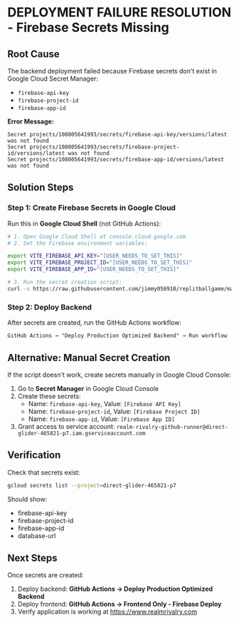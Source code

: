 # DEPLOYMENT FAILURE RESOLUTION - Firebase Secrets Missing

## Root Cause
The backend deployment failed because Firebase secrets don't exist in Google Cloud Secret Manager:
- `firebase-api-key` 
- `firebase-project-id`
- `firebase-app-id`

**Error Message:**
```
Secret projects/108005641993/secrets/firebase-api-key/versions/latest was not found
Secret projects/108005641993/secrets/firebase-project-id/versions/latest was not found  
Secret projects/108005641993/secrets/firebase-app-id/versions/latest was not found
```

## Solution Steps

### Step 1: Create Firebase Secrets in Google Cloud
Run this in **Google Cloud Shell** (not GitHub Actions):

```bash
# 1. Open Google Cloud Shell at console.cloud.google.com
# 2. Set the Firebase environment variables:

export VITE_FIREBASE_API_KEY="[USER_NEEDS_TO_SET_THIS]"
export VITE_FIREBASE_PROJECT_ID="[USER_NEEDS_TO_SET_THIS]"  
export VITE_FIREBASE_APP_ID="[USER_NEEDS_TO_SET_THIS]"

# 3. Run the secret creation script:
curl -s https://raw.githubusercontent.com/jimmy058910/replitballgame/main/create-firebase-secrets.sh | bash
```

### Step 2: Deploy Backend
After secrets are created, run the GitHub Actions workflow:
```
GitHub Actions → "Deploy Production Optimized Backend" → Run workflow
```

## Alternative: Manual Secret Creation

If the script doesn't work, create secrets manually in Google Cloud Console:

1. Go to **Secret Manager** in Google Cloud Console
2. Create these secrets:
   - Name: `firebase-api-key`, Value: `[Firebase API Key]`
   - Name: `firebase-project-id`, Value: `[Firebase Project ID]`
   - Name: `firebase-app-id`, Value: `[Firebase App ID]`
3. Grant access to service account: `realm-rivalry-github-runner@direct-glider-465821-p7.iam.gserviceaccount.com`

## Verification
Check that secrets exist:
```bash
gcloud secrets list --project=direct-glider-465821-p7
```

Should show:
- firebase-api-key
- firebase-project-id  
- firebase-app-id
- database-url

## Next Steps
Once secrets are created:
1. Deploy backend: **GitHub Actions → Deploy Production Optimized Backend**
2. Deploy frontend: **GitHub Actions → Frontend Only - Firebase Deploy**
3. Verify application is working at https://www.realmrivalry.com